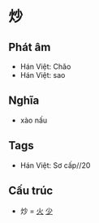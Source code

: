 # 炒

## Phát âm
* Hán Việt: Chǎo
* Hán Việt: sao

## Nghĩa
* xào nấu

## Tags
* Hán Việt: Sơ cấp//20

## Cấu trúc
* 炒 = [火](火.md) [少](少.md)

<script>window.HANZI_FIELD='炒';</script>